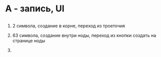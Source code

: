 # А - запись, UI

## 

1. 2 символа, создание в корне, переход из троеточия

2. 63 символа, создание внутри ноды, переход из кнопки создать на странице ноды

3. 